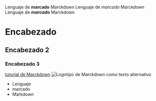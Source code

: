 Lenguaje de **marcado** Marckdown
Lenguaje de _marcado_ Marckdown
Lenguaje de **_marcado_** Marckdown

# Encabezado
## Encabezado 2
### Encabezado 3
[tutorial de Marckdown](https://www.xataka.com)
![Logotipo de Marckdown como texto alternativo](https://upload.wikimedia.org/wikipedia/commons/thumb/4/48/Markdown-mark.svg/250px-Markdown-mark.svg.png)
* Lenguaje
* marcado
* Markdown
